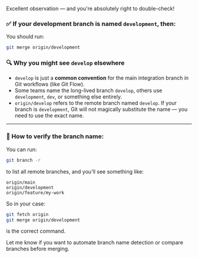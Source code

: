 Excellent observation — and you're absolutely right to double-check!

### ✅ If your development branch is named `development`, then:

You should run:

```bash
git merge origin/development
```

### 🔍 Why you might see `develop` elsewhere

* `develop` is just a **common convention** for the main integration branch in Git workflows (like Git Flow).
* Some teams name the long-lived branch `develop`, others use `development`, `dev`, or something else entirely.
* `origin/develop` refers to the remote branch named `develop`. If your branch is `development`, Git will not magically substitute the name — you need to use the exact name.

---

### 🔧 How to verify the branch name:

You can run:

```bash
git branch -r
```

to list all remote branches, and you'll see something like:

```
origin/main
origin/development
origin/feature/my-work
```

So in your case:

```bash
git fetch origin
git merge origin/development
```

is the correct command.

Let me know if you want to automate branch name detection or compare branches before merging.

